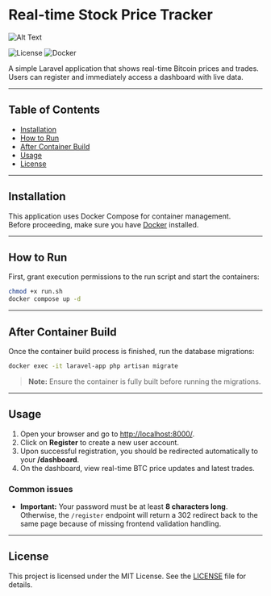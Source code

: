 # Real-time Stock Price Tracker

![Alt Text](https://cdn-icons-png.flaticon.com/512/4946/4946378.png)

![License](https://img.shields.io/badge/license-MIT-blue.svg)
![Docker](https://img.shields.io/badge/docker-ready-brightgreen)

A simple Laravel application that shows real-time Bitcoin prices and trades. Users can register and immediately access a dashboard with live data.  

---

## Table of Contents

- [Installation](#installation)
- [How to Run](#how-to-run)
- [After Container Build](#after-container-build)
- [Usage](#usage)
- [License](#license)

---

## Installation

This application uses Docker Compose for container management.  
Before proceeding, make sure you have [Docker](https://www.docker.com/products/docker-desktop) installed.

---

## How to Run

First, grant execution permissions to the run script and start the containers:

```bash
chmod +x run.sh
docker compose up -d
```

---

## After Container Build

Once the container build process is finished, run the database migrations:

```bash
docker exec -it laravel-app php artisan migrate
```

> **Note:** Ensure the container is fully built before running the migrations.

---

## Usage

1. Open your browser and go to [http://localhost:8000/](http://localhost:8000/).
2. Click on **Register** to create a new user account.
3. Upon successful registration, you should be redirected automatically to your **/dashboard**.
4. On the dashboard, view real-time BTC price updates and latest trades.

### Common issues
- **Important:** Your password must be at least **8 characters long**.  
  Otherwise, the `/register` endpoint will return a 302 redirect back to the same page because of missing frontend validation handling.

---

## License

This project is licensed under the MIT License. See the [LICENSE](LICENSE) file for details.